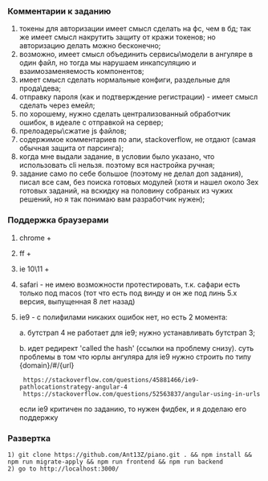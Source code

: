 ### Комментарии к заданию

1) токены для авторизации имеет смысл сделать на фс, чем в бд; так же имеет смысл накрутить защиту от кражи токенов; но авторизацию делать можно бесконечно;
2) возможно, имеет смысл объединить сервисы\модели в ангуляре в один файл, но тогда мы нарушаем инкапсуляцию и взаимозаменяемость компонентов;
3) имеет смысл сделать нормальные конфиги, раздельные для прода\дева;
4) отправку пароля (как и подтверждение регистрации) - имеет смысл сделать через емейл;
5) по хорошему, нужно сделать централизованный обработчик ошибок, в идеале с отправкой на сервер;
6) прелоадеры\сжатие js файлов;
7) содержимое комментариев по апи, stackoverflow, не отдают (самая обычная защита от парсинга);
8) когда мне выдали задание, в условии было указано, что использовать cli нельзя. поэтому вся настройка ручная;
9) задание само по себе большое (поэтому не делал доп задания), писал все сам, без поиска готовых модулей (хотя и нашел около 3ех готовых заданий, на вскидку на половину собраных из чужих решений, но я так понимаю вам разработчик нужен);

### Поддержка браузерами

1. chrome +
2. ff +
3. ie 10\11 +
4. safari - не имею возможности протестировать, т.к. сафари есть только под macos (тот что есть под винду и он же под линь 5.х версия, выпущенная 8 лет назад)
5. ie9 - с полифилами никаких ошибок нет, но есть 2 момента:

    a. бутстрап 4 не работает для ie9; нужно устанавливать бутстрап 3;
    
    
    b. идет редирект 'called the hash' (ссылки на проблему снизу). суть проблемы в том что юрлы ангуляра для ie9 нужно строить по типу {domain}/#/{url}
    
        
        https://stackoverflow.com/questions/45881466/ie9-pathlocationstrategy-angular-4
        https://stackoverflow.com/questions/52563837/angular-using-in-urls       
       
        
    если ie9 критичен по заданию, то нужен фидбек, и я доделаю его поддержку
    
### Развертка 

```
1) git clone https://github.com/Ant13Z/piano.git . && npm install && npm run migrate-apply && npm run frontend && npm run backend
2) go to http://localhost:3000/
```

